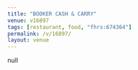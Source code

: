 ```yaml
---
title: "BOOKER CASH & CARRY"
venue: v16897
tags: [restaurant, food, "fhrs:674364"]
permalink: /v/16897/
layout: venue
---
```

null